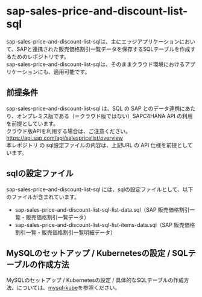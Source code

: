 # sap-sales-price-and-discount-list-sql

sap-sales-price-and-discount-list-sqlは、主にエッジアプリケーションにおいて、SAPと連携された販売価格割引一覧データを保存するSQLテーブルを作成するためのレポジトリです。  
sap-sales-price-and-discount-list-sqlは、そのままクラウド環境におけるアプリケーションにも、適用可能です。  

## 前提条件  
sap-sales-price-and-discount-list-sql は、SQL の SAP とのデータ連携にあたり、オンプレミス版である（＝クラウド版ではない）SAPC4HANA API の利用を前提としています。  
クラウド版APIを利用する場合は、ご注意ください。  
https://api.sap.com/api/salespricelist/overview     
本レポジトリ の sql設定ファイルの内容は、上記URL の API 仕様を前提としています。  

## sqlの設定ファイル

sap-sales-price-and-discount-list-sql には、sqlの設定ファイルとして、以下のファイルが含まれています。  

* sap-sales-price-and-discount-list-sql-list-data.sql（SAP 販売価格割引一覧 - 販売価格割引一覧データ）  
* sap-sales-price-and-discount-list-sql-list-items-data.sql（SAP 販売価格割引一覧 - 販売価格割引一覧明細データ）
  
## MySQLのセットアップ / Kubernetesの設定 / SQLテーブルの作成方法  

MySQLのセットアップ / Kubernetesの設定 / 具体的なSQLテーブルの作成方法、については、[mysql-kube](https://github.com/latonaio/mysql-kube)を参照ください。  